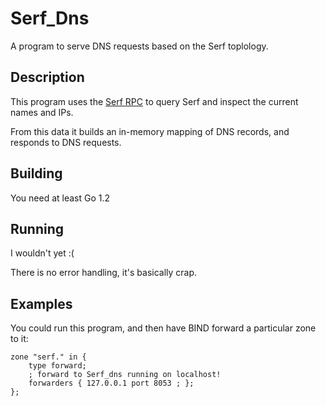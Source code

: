 # Serf\_Dns

A program to serve DNS requests based on the Serf toplology.

## Description

This program uses the [Serf RPC](http://www.serfdom.io/docs/agent/rpc.html) 
to query Serf and inspect the current names and IPs.

From this data it builds an in-memory mapping of DNS records, and responds to
DNS requests.

## Building

You need at least Go 1.2

## Running

I wouldn't yet :( 

There is no error handling, it's basically crap.

## Examples

You could run this program, and then have BIND forward a particular zone 
to it:

```
zone "serf." in {
    type forward;
    ; forward to Serf_dns running on localhost!
    forwarders { 127.0.0.1 port 8053 ; };
};
```
